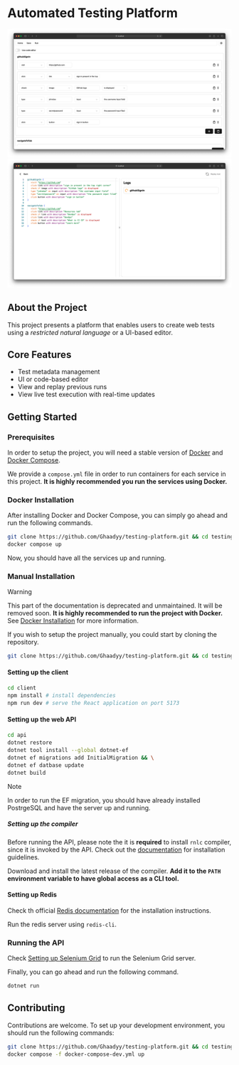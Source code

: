 # Automated Testing Platform

![UI editor screen](/docs/assets/ui-editor.png)
![Run screen with live updates](/docs/assets/run-screen.png)

## About the Project

This project presents a platform that enables users to create web tests using a _restricted natural language_ or a UI-based editor.

## Core Features

- Test metadata management
- UI or code-based editor
- View and replay previous runs
- View live test execution with real-time updates

## Getting Started

### Prerequisites

In order to setup the project, you will need a stable version of [Docker](https://docker.com) and [Docker Compose](https://docs.docker.com/compose).

We provide a `compose.yml` file in order to run containers for each service in this project. **It is highly recommended you run the services using Docker.**

### Docker Installation

After installing Docker and Docker Compose, you can simply go ahead and run the following commands.

```bash
git clone https://github.com/Ghaadyy/testing-platform.git && cd testing-platform/
docker compose up
```

Now, you should have all the services up and running.

### Manual Installation

> [!WARNING]
> This part of the documentation is deprecated and unmaintained. It will be removed soon.
> **It is highly recommended to run the project with Docker.** See [Docker Installation](#docker-installation) for more information.

If you wish to setup the project manually, you could start by cloning the repository.

```bash
git clone https://github.com/Ghaadyy/testing-platform.git && cd testing-platform/
```

#### Setting up the client

```bash
cd client
npm install # install dependencies
npm run dev # serve the React application on port 5173
```

#### Setting up the web API

```bash
cd api
dotnet restore
dotnet tool install --global dotnet-ef
dotnet ef migrations add InitialMigration && \
dotnet ef datbase update
dotnet build
```

> [!NOTE]
> In order to run the EF migration, you should have already installed PostrgeSQL and have the server up and running.

##### Setting up the compiler

Before running the API, please note the it is **required** to install `rnlc` compiler, since it is invoked by the API. Check out the [documentation](https://ghaadyy.github.io/restricted-nl/) for installation guidelines.

Download and install the latest release of the compiler. **Add it to the `PATH` environment variable to have global access as a CLI tool.**

#### Setting up Redis

Check th official [Redis documentation](https://redis.io/docs/latest/operate/oss_and_stack/install/install-stack/) for the installation instructions.

Run the redis server using `redis-cli`.

### Running the API

Check [Setting up Selenium Grid](#setting-up-selenium-grid) to run the Selenium Grid server.

Finally, you can go ahead and run the following command.

```bash
dotnet run
```

## Contributing

Contributions are welcome. To set up your development environment, you should run the following commands:

```bash
git clone https://github.com/Ghaadyy/testing-platform.git && cd testing-platform/
docker compose -f docker-compose-dev.yml up
```
